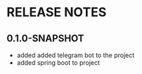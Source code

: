# RELEASE NOTES

## 0.1.0-SNAPSHOT
* added added telegram bot to the project
* added spring boot to project
